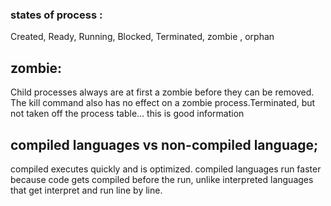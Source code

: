 ### states of process : 
Created, Ready, Running, Blocked, Terminated, zombie , orphan 
## zombie:
Child processes always are at first a zombie before they can be removed. The kill command also has no effect on a zombie process.Terminated, but not taken off the process table...
this is good information
## compiled  languages vs non-compiled language;
compiled executes quickly and is optimized.
compiled languages run faster because  code gets compiled before the  run, unlike  interpreted languages that get interpret and run line by line.